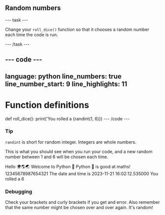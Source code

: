 <h2 class="c-project-heading--task">Random numbers</h2>

--- task ---

Change your `roll_dice()` function so that it chooses a random number each time the code is run.

--- /task ---

--- code ---
---
language: python
line_numbers: true
line_number_start: 9
line_highlights: 11
---
# Function definitions        
def roll_dice():
    print('You rolled a {randint(1, 6)})
--- /code ---

<div class="c-project-callout c-project-callout--tip">

### Tip

`randint` is short for random integer. Integers are whole numbers.

</div>

This is what you should see when you run your code, and a new random number between 1 and 6 will be chosen each time.

<div class="c-project-output">
Hello 🌍🌎🌏
Welcome to Python 🐍
Python 🐍 is good at maths!
12345678987654321
The date and time is 2023-11-21 16:02:12.535000
You rolled a 6
</div>

<div class="c-project-callout c-project-callout--debug">

### Debugging

Check your brackets and curly brackets if you get and error. Also remember that the same number might be chosen over and over again. It's random!

</div>
